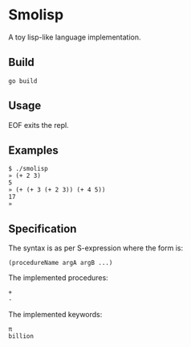 # Smolisp

A toy lisp-like language implementation.

## Build

	go build

## Usage

EOF exits the repl.

## Examples

	$ ./smolisp 
	» (+ 2 3)
	5
	» (+ (+ 3 (+ 2 3)) (+ 4 5))
	17
	»

## Specification

The syntax is as per S-expression where the form is:

	(procedureName argA argB ...)

The implemented procedures:

	+
	-

The implemented keywords:

	π
	billion
